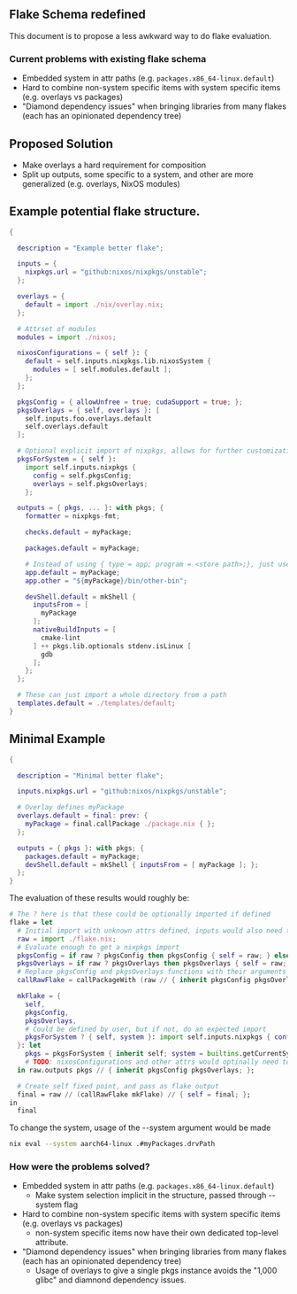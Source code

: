 ## Flake Schema redefined

This document is to propose a less awkward way to do flake evaluation.

### Current problems with existing flake schema

- Embedded system in attr paths (e.g. `packages.x86_64-linux.default`)
- Hard to combine non-system specific items with system specific items (e.g. overlays vs packages)
- "Diamond dependency issues" when bringing libraries from many flakes (each has an opinionated dependency tree)

## Proposed Solution

- Make overlays a hard requirement for composition
- Split up outputs, some specific to a system, and other are more generalized (e.g. overlays, NixOS modules)

## Example potential flake structure.

```nix
{

  description = "Example better flake";

  inputs = {
    nixpkgs.url = "github:nixos/nixpkgs/unstable";
  };

  overlays = {
    default = import ./nix/overlay.nix;
  };

  # Attrset of modules
  modules = import ./nixos;

  nixosConfigurations = { self }: {
    default = self.inputs.nixpkgs.lib.nixosSystem {
      modules = [ self.modules.default ];
    };
  };

  pkgsConfig = { allowUnfree = true; cudaSupport = true; };
  pkgsOverlays = { self, overlays }: [
    self.inputs.foo.overlays.default
    self.overlays.default
  ];

  # Optional explicit import of nixpkgs, allows for further customization
  pkgsForSystem = { self }:
    import self.inputs.nixpkgs {
      config = self.pkgsConfig;
      overlays = self.pkgsOverlays;
    };

  outputs = { pkgs, ... }: with pkgs; {
    formatter = nixpkgs-fmt;

    checks.default = myPackage;

    packages.default = myPackage;

    # Instead of using { type = app; program = <store path>;}, just use <store path>
    app.default = myPackage;
    app.other = "${myPackage}/bin/other-bin";

    devShell.default = mkShell {
      inputsFrom = [
        myPackage
      ];
      nativeBuildInputs = [
        cmake-lint
      ] ++ pkgs.lib.optionals stdenv.isLinux [
        gdb
      ];
    };
  };

  # These can just import a whole directory from a path
  templates.default = ./templates/default;
}
```

## Minimal Example
```nix
{

  description = "Minimal better flake";

  inputs.nixpkgs.url = "github:nixos/nixpkgs/unstable";

  # Overlay defines myPackage
  overlays.default = final: prev: {
    myPackage = final.callPackage ./package.nix { };
  };

  outputs = { pkgs }: with pkgs; {
    packages.default = myPackage;
    devShell.default = mkShell { inputsFrom = [ myPackage ]; };
  };
}
```

The evaluation of these results would roughly be:
```nix
# The ? here is that these could be optionally imported if defined
flake = let
  # Initial import with unknown attrs defined, inputs would also need to be resolved as part of this "import"
  raw = import ./flake.nix;
  # Evaluate enough to get a nixpkgs import
  pkgsConfig = if raw ? pkgsConfig then pkgsConfig { self = raw; } else { };
  pkgsOverlays = if raw ? pkgsOverlays then pkgsOverlays { self = raw; } else [ ];
  # Replace pkgsConfig and pkgsOverlays functions with their arguments applied results
  callRawFlake = callPackageWith (raw // { inherit pkgsConfig pkgsOverlays; });

  mkFlake = {
    self,
    pkgsConfig,
    pkgsOverlays,
    # Could be defined by user, but if not, do an expected import
    pkgsForSystem ? { self, system }: import self.inputs.nixpkgs { config = pkgsConfig; overlays = pkgsOverlays;);
  }: let
    pkgs = pkgsForSystem { inherit self; system = builtins.getCurrentSystem; };
    # TODO: nixosConfigurations and other attrs would optinally need to be called if they're functions and present
  in raw.outputs pkgs // { inherit pkgsConfig pkgsOverlays; };

  # Create self fixed point, and pass as flake output
  final = raw // (callRawFlake mkFlake) // { self = final; };
in
  final
```

To change the system, usage of the --system argument would be made
```bash
nix eval --system aarch64-linux .#myPackages.drvPath
```

### How were the problems solved?

- Embedded system in attr paths (e.g. `packages.x86_64-linux.default`)
  - Make system selection implicit in the structure, passed through --system flag
- Hard to combine non-system specific items with system specific items (e.g. overlays vs packages)
  - non-system specific items now have their own dedicated top-level attribute.
- "Diamond dependency issues" when bringing libraries from many flakes (each has an opinionated dependency tree)
  - Usage of overlays to give a single pkgs instance avoids the "1,000 glibc" and diamnond dependency issues.


